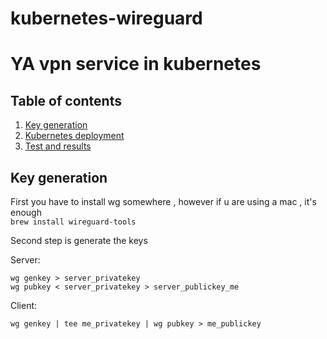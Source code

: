 # kubernetes-wireguard  

# YA vpn service in kubernetes

## Table of contents
1. [Key generation](#keygen)
2. [Kubernetes deployment](#example2)
3. [Test and results](#third-example)


## Key generation <a name="keygen"></a>

First you have to install wg somewhere , however if u are using a mac , it's enough   
```brew install wireguard-tools```   
  

Second step is generate the keys   

Server:  
```
wg genkey > server_privatekey  
wg pubkey < server_privatekey > server_publickey_me
```

Client:   
```
wg genkey | tee me_privatekey | wg pubkey > me_publickey   
```


